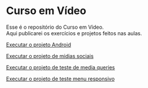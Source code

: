# Curso em Vídeo

Esse é o repositório do Curso em Vídeo.  
Aqui publicarei os exercícios e projetos feitos nas aulas.

<a href="https://github.com/viniciusvderezende/projeto-android">Executar o projeto Android</a>

<a href="https://github.com/viniciusvderezende/projeto-redes-sociais">Executar o projeto de midias sociais</a>

<a href="https://github.com/viniciusvderezende/curso-em-video/tree/main/modulo04/cap25-mediaQueries/mq004">Executar o projeto de teste de media queries</a>

<a href="https://github.com/viniciusvderezende/curso-em-video/tree/main/modulo04/cap25-mediaQueries/mq005" target="_blank">Executar o projeto de teste menu responsivo</a>
